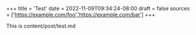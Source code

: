 +++
title = 'Test'
date = 2022-11-09T09:34:24-08:00
draft = false
sources = ['https://example.com/foo','https://example.com/bar']
+++

This is content/post/test.md
